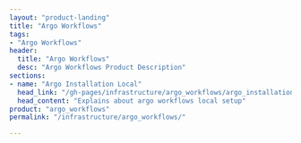 ```yaml
---
layout: "product-landing"
title: "Argo Workflows"
tags:
- "Argo Workflows"
header:
  title: "Argo Workflows"
  desc: "Argo Workflows Product Description"
sections:
- name: "Argo Installation Local"
  head_link: "/gh-pages/infrastructure/argo_workflows/argo_installation_local"
  head_content: "Explains about argo workflows local setup"
product: "argo_workflows"
permalink: "/infrastructure/argo_workflows/"

---
```

